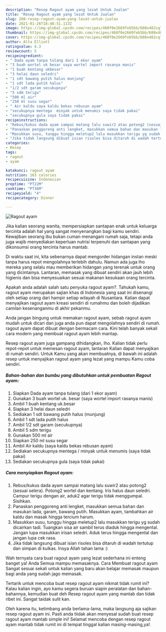 ```yaml
---
description: "Resep Ragout ayam yang lezat Untuk Jualan"
title: "Resep Ragout ayam yang lezat Untuk Jualan"
slug: 260-resep-ragout-ayam-yang-lezat-untuk-jualan
date: 2021-01-26T18:48:51.113Z
image: https://img-global.cpcdn.com/recipes/460f0e2669feb5bb/680x482cq70/ragout-ayam-foto-resep-utama.jpg
thumbnail: https://img-global.cpcdn.com/recipes/460f0e2669feb5bb/680x482cq70/ragout-ayam-foto-resep-utama.jpg
cover: https://img-global.cpcdn.com/recipes/460f0e2669feb5bb/680x482cq70/ragout-ayam-foto-resep-utama.jpg
author: Alta Elliott
ratingvalue: 4.3
reviewcount: 5
recipeingredient:
- " Dada ayam tanpa tulang dari 1 ekor ayam"
- "3 buah wortel uk besar saya wortel import rasanya manis"
- "1 buah kentang ukbesar"
- "3 helai daun seledri"
- "1 sdt bawang putih halus munjung"
- "1 sdt lada putih halus"
- "1/2 sdt garam secukupnya"
- "5 sdm terigu"
- "500 ml air"
- "250 ml susu segar"
- " Air kaldu saya kaldu bekas rebusan ayam"
- "secukupnya mentega  minyak untuk menumis saya tidak pakai"
- "secukupnya gula saya tidak pakai"
recipeinstructions:
- "Rebus/kukus dada ayam sampai matang lalu suwir2 atau potong2 (sesuai selera). Potong2 wortel dan kentang. Iris halus daun seledri. Campur terigu dengan air, aduk2 agar terigu tidak menggumpal. Sisihkan."
- "Panaskan penggoreng anti lengket, masukkan semua bahan dan masukan lada, garam, bawang putih. Masukkan ayam, tambahkan air kaldu dan masak hingga tercium harum."
- "Masukkan susu, tunggu hingga meletup2 lalu masukkan terigu yg sudah dicairkan tadi. Tuangkan sisa air sambil terus diaduk hingga mengental. Jangan lupa masukkan irisan seledri. Aduk terus hingga mengental dan jangan lupa cek rasa."
- "Jika tidak langsung dibuat isian risoles bisa ditaruh di wadah tertutup dan simpan di kulkas. Insya Allah tahan lama :)"
categories:
- Resep
tags:
- ragout
- ayam

katakunci: ragout ayam 
nutrition: 163 calories
recipecuisine: Indonesian
preptime: "PT22M"
cooktime: "PT36M"
recipeyield: "4"
recipecategory: Dinner

---
```



![Ragout ayam](https://img-global.cpcdn.com/recipes/460f0e2669feb5bb/680x482cq70/ragout-ayam-foto-resep-utama.jpg)

Jika kalian seorang wanita, mempersiapkan santapan enak untuk keluarga tercinta adalah hal yang sangat menyenangkan bagi kamu sendiri. Kewajiban seorang ibu bukan cuman menangani rumah saja, tetapi anda juga wajib menyediakan keperluan nutrisi terpenuhi dan santapan yang dikonsumsi orang tercinta harus mantab.

Di waktu  saat ini, kita sebenarnya dapat mengorder hidangan instan meski tanpa harus repot mengolahnya terlebih dahulu. Namun ada juga lho mereka yang selalu mau memberikan hidangan yang terenak untuk orang yang dicintainya. Lantaran, memasak yang dibuat sendiri akan jauh lebih higienis dan bisa menyesuaikan sesuai makanan kesukaan orang tercinta. 



Apakah anda adalah salah satu penyuka ragout ayam?. Tahukah kamu, ragout ayam merupakan sajian khas di Indonesia yang saat ini disenangi oleh setiap orang dari hampir setiap wilayah di Nusantara. Kalian dapat menyajikan ragout ayam kreasi sendiri di rumahmu dan boleh dijadikan camilan kesenanganmu di akhir pekanmu.

Anda jangan bingung untuk memakan ragout ayam, sebab ragout ayam mudah untuk dicari dan juga anda pun dapat mengolahnya sendiri di rumah. ragout ayam dapat dibuat dengan bermacam cara. Kini telah banyak sekali cara modern yang membuat ragout ayam lebih mantap.

Resep ragout ayam juga gampang dihidangkan, lho. Kalian tidak perlu repot-repot untuk memesan ragout ayam, lantaran Kalian dapat menyajikan di rumah sendiri. Untuk Kamu yang akan membuatnya, di bawah ini adalah resep untuk menyajikan ragout ayam yang lezat yang mampu Kamu coba sendiri.

<!--inarticleads1-->

##### Bahan-bahan dan bumbu yang dibutuhkan untuk pembuatan Ragout ayam:

1. Siapkan  Dada ayam tanpa tulang (dari 1 ekor ayam)
1. Gunakan 3 buah wortel uk. besar (saya wortel import rasanya manis)
1. Ambil 1 buah kentang uk.besar
1. Siapkan 3 helai daun seledri
1. Sediakan 1 sdt bawang putih halus (munjung)
1. Ambil 1 sdt lada putih halus
1. Ambil 1/2 sdt garam (secukupnya)
1. Ambil 5 sdm terigu
1. Gunakan 500 ml air
1. Siapkan 250 ml susu segar
1. Ambil  Air kaldu (saya kaldu bekas rebusan ayam)
1. Sediakan secukupnya mentega / minyak untuk menumis (saya tidak pakai)
1. Sediakan secukupnya gula (saya tidak pakai)




<!--inarticleads2-->

##### Cara menyiapkan Ragout ayam:

1. Rebus/kukus dada ayam sampai matang lalu suwir2 atau potong2 (sesuai selera). Potong2 wortel dan kentang. Iris halus daun seledri. Campur terigu dengan air, aduk2 agar terigu tidak menggumpal. Sisihkan.
1. Panaskan penggoreng anti lengket, masukkan semua bahan dan masukan lada, garam, bawang putih. Masukkan ayam, tambahkan air kaldu dan masak hingga tercium harum.
1. Masukkan susu, tunggu hingga meletup2 lalu masukkan terigu yg sudah dicairkan tadi. Tuangkan sisa air sambil terus diaduk hingga mengental. Jangan lupa masukkan irisan seledri. Aduk terus hingga mengental dan jangan lupa cek rasa.
1. Jika tidak langsung dibuat isian risoles bisa ditaruh di wadah tertutup dan simpan di kulkas. Insya Allah tahan lama :)




Wah ternyata cara buat ragout ayam yang lezat sederhana ini enteng banget ya! Anda Semua mampu memasaknya. Cara Membuat ragout ayam Sangat sesuai sekali untuk kalian yang baru akan belajar memasak maupun bagi anda yang sudah jago memasak.

Tertarik untuk mencoba buat resep ragout ayam nikmat tidak rumit ini? Kalau kalian ingin, ayo kamu segera buruan siapin peralatan dan bahan-bahannya, kemudian buat deh Resep ragout ayam yang mantab dan tidak ribet ini. Sangat taidak sulit kan. 

Oleh karena itu, ketimbang anda berlama-lama, maka langsung aja sajikan resep ragout ayam ini. Pasti anda tiidak akan menyesal sudah buat resep ragout ayam mantab simple ini! Selamat mencoba dengan resep ragout ayam mantab tidak rumit ini di tempat tinggal kalian masing-masing,ya!.

